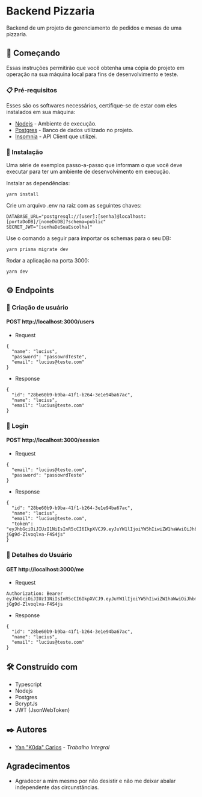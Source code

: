 # Backend Pizzaria

Backend de um projeto de gerenciamento de pedidos e mesas de uma pizzaria.

## 🚀 Começando

Essas instruções permitirão que você obtenha uma cópia do projeto em operação na sua máquina local para fins de desenvolvimento e teste.

### 📋 Pré-requisitos

Esses são os softwares necessários, certifique-se de estar com eles instalados em sua máquina:

- [Nodejs](https://nodejs.org/en/download/) - Ambiente de execução.
- [Postgres](https://www.enterprisedb.com/downloads/postgres-postgresql-downloads) - Banco de dados utilizado no projeto.
- [Insomnia](https://insomnia.rest/download) - API Client que utilizei.

### 🔧 Instalação

Uma série de exemplos passo-a-passo que informam o que você deve executar para ter um ambiente de desenvolvimento em execução.

Instalar as dependências:

```yarn
yarn install
```

Crie um arquivo .env na raiz com as seguintes chaves:

```<code>
DATABASE_URL="postgresql://[user]:[senha]@localhost:[portaDoDB]/[nomeDoDB]?schema=public"
SECRET_JWT="[senhaDeSuaEscolha]"
```

Use o comando a seguir para importar os schemas para o seu DB:

```yarn
yarn prisma migrate dev
```

Rodar a aplicação na porta 3000:

```yarn
yarn dev
```

## ⚙️ Endpoints

### 🔩 Criação de usuário

#### POST http://localhost:3000/users

- Request

```http application/json
{
  "name": "lucius",
  "password": "passowrdTeste",
  "email": "lucius@teste.com"
}
```

- Response

```http application/json
{
  "id": "28be60b9-b9ba-41f1-b264-3e1e94ba67ac",
  "name": "lucius",
  "email": "lucius@teste.com"
}
```

### 🔩 Login

#### POST http://localhost:3000/session

- Request

```http application/json
{
  "email": "lucius@teste.com",
  "password": "passowrdTeste"
}
```

- Response

```http application/json
{
  "id": "28be60b9-b9ba-41f1-b264-3e1e94ba67ac",
  "name": "lucius",
  "email": "lucius@teste.com",
  "token":  "eyJhbGciOiJIUzI1NiIsInR5cCI6IkpXVCJ9.eyJuYW1lIjoiYW5hIiwiZW1haWwiOiJhbmFAYS5jb20iLCJpYXQiOjE2NzM1NTE5MjIsImV4cCI6MTY3NjE0MzkyMiwic3ViIjoiMjhiZTYwYjktYjliYS00MWYxLWIyNjQtM2UxZTk0YmE2N2FjIn0.upUoNYqMaynE1FV4Yk2kA-jGg9d-Zlvoqlva-F4S4js"
}
```

### 🔩 Detalhes do Usuário

#### GET http://localhost:3000/me

- Request

```headers
Authorization: Bearer eyJhbGciOiJIUzI1NiIsInR5cCI6IkpXVCJ9.eyJuYW1lIjoiYW5hIiwiZW1haWwiOiJhbmFAYS5jb20iLCJpYXQiOjE2NzM1NTE5MjIsImV4cCI6MTY3NjE0MzkyMiwic3ViIjoiMjhiZTYwYjktYjliYS00MWYxLWIyNjQtM2UxZTk0YmE2N2FjIn0.upUoNYqMaynE1FV4Yk2kA-jGg9d-Zlvoqlva-F4S4js
```

- Response

```http application/json
{
  "id": "28be60b9-b9ba-41f1-b264-3e1e94ba67ac",
  "name": "lucius",
  "email": "lucius@teste.com"
}
```

## 🛠️ Construído com

- Typescript
- Nodejs
- Postgres
- BcryptJs
- JWT (JsonWebToken)

## ✒️ Autores

- [Yan "K0da" Carlos](https://github.com/K0dax) - _Trabalho Integral_

## Agradecimentos

- Agradecer a mim mesmo por não desistir e não me deixar abalar independente das circunstâncias.
